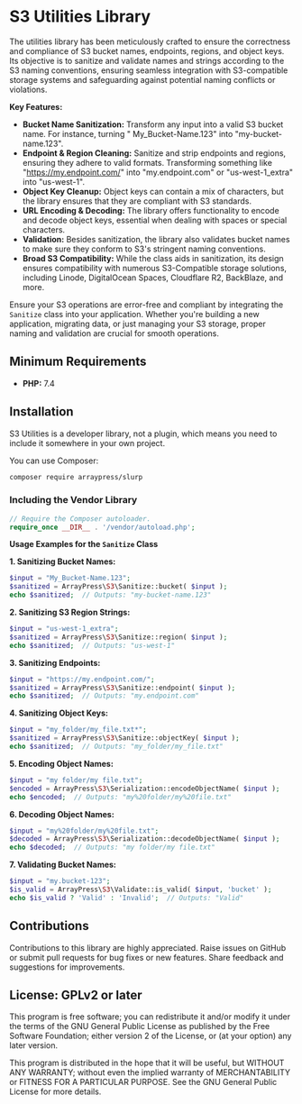 # S3 Utilities Library

The utilities library has been meticulously crafted to ensure the correctness and compliance of S3 bucket names,
endpoints, regions, and object keys. Its objective is to sanitize and validate names and strings according to the S3
naming conventions, ensuring seamless integration with S3-compatible storage systems and safeguarding against potential
naming conflicts or violations.

**Key Features:**

* **Bucket Name Sanitization:** Transform any input into a valid S3 bucket name. For instance, turning "
  My_Bucket-Name.123" into "my-bucket-name.123".
* **Endpoint & Region Cleaning:** Sanitize and strip endpoints and regions, ensuring they adhere to valid formats.
  Transforming something like "https://my.endpoint.com/" into "my.endpoint.com" or "us-west-1_extra" into "us-west-1".
* **Object Key Cleanup:** Object keys can contain a mix of characters, but the library ensures that they are compliant
  with S3 standards.
* **URL Encoding & Decoding:** The library offers functionality to encode and decode object keys, essential when dealing
  with spaces or special characters.
* **Validation:** Besides sanitization, the library also validates bucket names to make sure they conform to S3's
  stringent naming conventions.
* **Broad S3 Compatibility:** While the class aids in sanitization, its design ensures compatibility with numerous
  S3-Compatible storage solutions, including Linode, DigitalOcean Spaces, Cloudflare R2, BackBlaze, and more.

Ensure your S3 operations are error-free and compliant by integrating the `Sanitize` class into your application.
Whether you're building a new application, migrating data, or just managing your S3 storage, proper naming and
validation are crucial for smooth operations.

## Minimum Requirements ##

* **PHP:** 7.4

## Installation ##

S3 Utilities is a developer library, not a plugin, which means you need to include it somewhere in your own
project.

You can use Composer:

```bash
composer require arraypress/slurp
```

### Including the Vendor Library

```php 
// Require the Composer autoloader.
require_once __DIR__ . '/vendor/autoload.php';
```

**Usage Examples for the `Sanitize` Class**

**1. Sanitizing Bucket Names:**

```php
$input = "My_Bucket-Name.123";
$sanitized = ArrayPress\S3\Sanitize::bucket( $input );
echo $sanitized;  // Outputs: "my-bucket-name.123"
```

**2. Sanitizing S3 Region Strings:**

```php
$input = "us-west-1_extra";
$sanitized = ArrayPress\S3\Sanitize::region( $input );
echo $sanitized;  // Outputs: "us-west-1"
```

**3. Sanitizing Endpoints:**

```php
$input = "https://my.endpoint.com/";
$sanitized = ArrayPress\S3\Sanitize::endpoint( $input );
echo $sanitized;  // Outputs: "my.endpoint.com"
```

**4. Sanitizing Object Keys:**

```php
$input = "my_folder/my_file.txt*";
$sanitized = ArrayPress\S3\Sanitize::objectKey( $input );
echo $sanitized;  // Outputs: "my_folder/my_file.txt"
```

**5. Encoding Object Names:**

```php
$input = "my folder/my file.txt";
$encoded = ArrayPress\S3\Serialization::encodeObjectName( $input );
echo $encoded;  // Outputs: "my%20folder/my%20file.txt"
```

**6. Decoding Object Names:**

```php
$input = "my%20folder/my%20file.txt";
$decoded = ArrayPress\S3\Serialization::decodeObjectName( $input );
echo $decoded;  // Outputs: "my folder/my file.txt"
```

**7. Validating Bucket Names:**

```php
$input = "my.bucket-123";
$is_valid = ArrayPress\S3\Validate::is_valid( $input, 'bucket' );
echo $is_valid ? 'Valid' : 'Invalid';  // Outputs: "Valid"
```

## Contributions

Contributions to this library are highly appreciated. Raise issues on GitHub or submit pull requests for bug
fixes or new features. Share feedback and suggestions for improvements.

## License: GPLv2 or later

This program is free software; you can redistribute it and/or modify it under the terms of the GNU General Public
License as published by the Free Software Foundation; either version 2 of the License, or (at your option) any later
version.

This program is distributed in the hope that it will be useful, but WITHOUT ANY WARRANTY; without even the implied
warranty of MERCHANTABILITY or FITNESS FOR A PARTICULAR PURPOSE. See the GNU General Public License for more details.